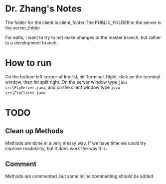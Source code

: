 
# Dr. Zhang's Notes

The folder for the client is client_folder 
The PUBLIC_FOLDER in the server is the server_folder 

For edits, I want to try to not make changes to the master branch, but rather to a development branch.

# How to run

On the bottom left corner of IntelliJ, hit Terminal. Right-click on the terminal window, then hit split right.
On the server window type `java src\FtpServer.java`, and on the client window type `java src\FtpClient.java`.

# TODO

## Clean up Methods

Methods are done in a very messy way. If we have time we could try 
improve readability, but it does work the way it is.

## Comment

Methods are commented, but some inline commenting should be added.